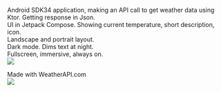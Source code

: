 Android SDK34 application, making an API call to get weather data using Ktor. Getting response in
Json.  
UI in Jetpack Compose. Showing current temperature, short description, icon.  
Landscape and portrait layout.  
Dark mode. Dims text at night.  
Fullscreen, immersive, always on.  
![](https://i.imgur.com/NINTz1q.png)

Made with WeatherAPI.com  
![](https://cdn.weatherapi.com/v4/images/weatherapi_logo.png)